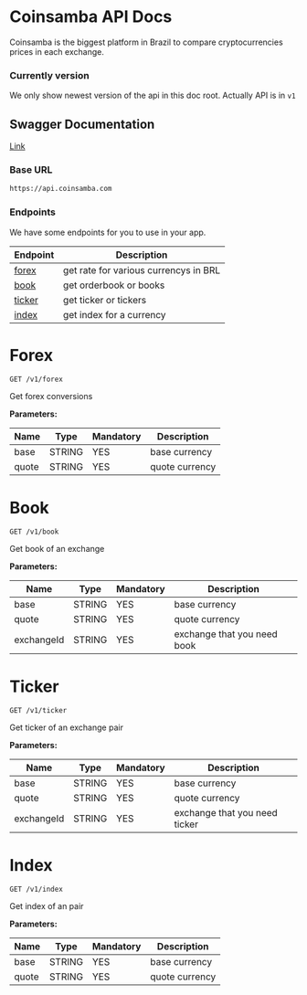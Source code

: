 # Coinsamba API Docs

Coinsamba is the biggest platform in Brazil to compare cryptocurrencies prices in each exchange.

### Currently version
We only show newest version of the api in this doc root.
Actually API is in ``v1``

## Swagger Documentation
[Link](https://app.swaggerhub.com/apis-docs/coinsamba/coinsamba/1.0.0)

### Base URL

```sh
https://api.coinsamba.com
```

### Endpoints

We have some endpoints for you to use in your app.

| Endpoint | Description |
| ------ | ------ |
| [forex](#forex) | get rate for various currencys in BRL |
| [book](#book) | get orderbook or books |
| [ticker](#ticker) | get ticker or tickers |
| [index](#index) | get index for a currency |

# Forex

```
GET /v1/forex
```

Get forex conversions

**Parameters:**

Name | Type | Mandatory | Description
------------ | ------------ | ------------ | ------------
base | STRING | YES | base currency
quote | STRING | YES | quote currency

# Book

```
GET /v1/book
```

Get book of an exchange

**Parameters:**

Name | Type | Mandatory | Description
------------ | ------------ | ------------ | ------------
base | STRING | YES | base currency
quote | STRING | YES | quote currency
exchangeId | STRING | YES | exchange that you need book

# Ticker

```
GET /v1/ticker
```

Get ticker of an exchange pair

**Parameters:**

Name | Type | Mandatory | Description
------------ | ------------ | ------------ | ------------
base | STRING | YES | base currency
quote | STRING | YES | quote currency
exchangeId | STRING | YES | exchange that you need ticker

# Index

```
GET /v1/index
```

Get index of an pair

**Parameters:**

Name | Type | Mandatory | Description
------------ | ------------ | ------------ | ------------
base | STRING | YES | base currency
quote | STRING | YES | quote currency
